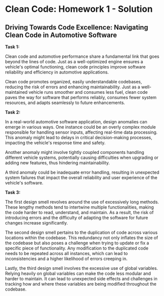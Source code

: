 # Clean Code: Homework 1 - Solution

## Driving Towards Code Excellence: Navigating Clean Code in Automotive Software

__Task 1:__

Clean code and automotive performance share a fundamental link that goes beyond the lines of code. Just as a well-optimized engine ensures a vehicle's optimal functioning, clean code principles improve software reliability and efficiency in automotive applications. 

Clean code promotes organized, easily understandable codebases, reducing the risk of errors and enhancing maintainability. Just as a well-maintained vehicle runs smoother and consumes less fuel, clean code paves the way for software that performs reliably, consumes fewer system resources, and adapts seamlessly to future enhancements.

__Task 2:__

In a real-world automotive software application, design anomalies can emerge in various ways. One instance could be an overly complex module responsible for handling sensor inputs, affecting real-time data processing. This anomaly might lead to delays in critical decision-making processes, impacting the vehicle's response time and safety. 

Another anomaly might involve tightly coupled components handling different vehicle systems, potentially causing difficulties when upgrading or adding new features, thus hindering maintainability. 

A third anomaly could be inadequate error handling, resulting in unexpected system failures that impact the overall reliability and user experience of the vehicle's software.

__Task 3:__

The first design smell revolves around the use of excessively long methods. These lengthy methods tend to intertwine multiple functionalities, making the code harder to read, understand, and maintain. As a result, the risk of introducing errors and the difficulty of adapting the software for future changes increase significantly.

The second design smell pertains to the duplication of code across various locations within the codebase. This redundancy not only inflates the size of the codebase but also poses a challenge when trying to update or fix a specific piece of functionality. Any modification to the duplicated code needs to be repeated across all instances, which can lead to inconsistencies and a higher likelihood of errors creeping in.

Lastly, the third design smell involves the excessive use of global variables. Relying heavily on global variables can make the code less modular and harder to maintain. It can lead to unexpected side effects and challenges in tracking how and where these variables are being modified throughout the codebase.
